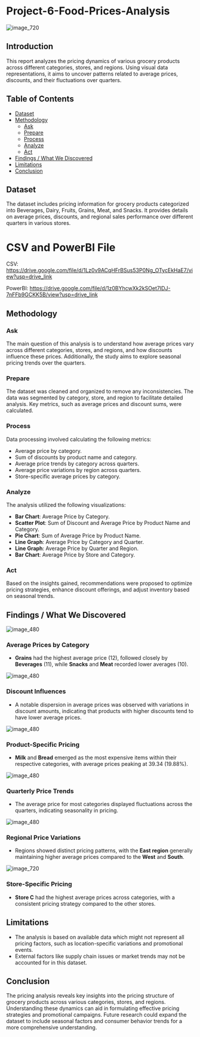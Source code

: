 # Project-6-Food-Prices-Analysis

![image_720](https://github.com/user-attachments/assets/a49625fd-c75d-4499-8788-ca18a76dd525)



## Introduction
This report analyzes the pricing dynamics of various grocery products across different categories, stores, and regions. Using visual data representations, it aims to uncover patterns related to average prices, discounts, and their fluctuations over quarters.

## Table of Contents
- [Dataset](#dataset)
- [Methodology](#methodology)
  - [Ask](#ask)
  - [Prepare](#prepare)
  - [Process](#process)
  - [Analyze](#analyze)
  - [Act](#act)
- [Findings / What We Discovered](#findings--what-we-discovered)
- [Limitations](#limitations)
- [Conclusion](#conclusion)

## Dataset
The dataset includes pricing information for grocery products categorized into Beverages, Dairy, Fruits, Grains, Meat, and Snacks. It provides details on average prices, discounts, and regional sales performance over different quarters in various stores.

# CSV and PowerBI File 

CSV: https://drive.google.com/file/d/1Lz0v9ACqHFrBSus53P0Ng_OTycEkHaE7/view?usp=drive_link

PowerBI: https://drive.google.com/file/d/1z0BYhcwXk2kSOet7IDJ-7nFFb9GCKK5B/view?usp=drive_link

## Methodology

### Ask
The main question of this analysis is to understand how average prices vary across different categories, stores, and regions, and how discounts influence these prices. Additionally, the study aims to explore seasonal pricing trends over the quarters.

### Prepare
The dataset was cleaned and organized to remove any inconsistencies. The data was segmented by category, store, and region to facilitate detailed analysis. Key metrics, such as average prices and discount sums, were calculated.

### Process
Data processing involved calculating the following metrics:
- Average price by category.
- Sum of discounts by product name and category.
- Average price trends by category across quarters.
- Average price variations by region across quarters.
- Store-specific average prices by category.

### Analyze
The analysis utilized the following visualizations:
- **Bar Chart**: Average Price by Category.
- **Scatter Plot**: Sum of Discount and Average Price by Product Name and Category.
- **Pie Chart**: Sum of Average Price by Product Name.
- **Line Graph**: Average Price by Category and Quarter.
- **Line Graph**: Average Price by Quarter and Region.
- **Bar Chart**: Average Price by Store and Category.

### Act
Based on the insights gained, recommendations were proposed to optimize pricing strategies, enhance discount offerings, and adjust inventory based on seasonal trends.

## Findings / What We Discovered

![image_480](https://github.com/user-attachments/assets/a3dd7271-7369-486f-b01f-7bd103989cc9)



### Average Prices by Category
- **Grains** had the highest average price (12), followed closely by **Beverages** (11), while **Snacks** and **Meat** recorded lower averages (10).



![image_480](https://github.com/user-attachments/assets/d82026cf-1358-4026-bd73-78cc22a8da53)



### Discount Influences
- A notable dispersion in average prices was observed with variations in discount amounts, indicating that products with higher discounts tend to have lower average prices.
 

 
![image_480](https://github.com/user-attachments/assets/47626eb3-92e2-471c-8185-6c8ba6e01e70)



### Product-Specific Pricing
- **Milk** and **Bread** emerged as the most expensive items within their respective categories, with average prices peaking at 39.34 (19.88%).



![image_480](https://github.com/user-attachments/assets/33716919-b0f5-4545-b6bc-a89be1062ee4)



### Quarterly Price Trends
- The average price for most categories displayed fluctuations across the quarters, indicating seasonality in pricing.



![image_480](https://github.com/user-attachments/assets/61ad6c09-5f21-4976-bf9b-fc00e7bdea75)



### Regional Price Variations
- Regions showed distinct pricing patterns, with the **East region** generally maintaining higher average prices compared to the **West** and **South**.



![image_720](https://github.com/user-attachments/assets/7c645355-482d-4ea1-adc8-d798487053f2)



### Store-Specific Pricing
- **Store C** had the highest average prices across categories, with a consistent pricing strategy compared to the other stores.
  



## Limitations
- The analysis is based on available data which might not represent all pricing factors, such as location-specific variations and promotional events.
- External factors like supply chain issues or market trends may not be accounted for in this dataset.

## Conclusion
The pricing analysis reveals key insights into the pricing structure of grocery products across various categories, stores, and regions. Understanding these dynamics can aid in formulating effective pricing strategies and promotional campaigns. Future research could expand the dataset to include seasonal factors and consumer behavior trends for a more comprehensive understanding.
